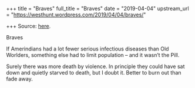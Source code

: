 +++
title = "Braves"
full_title = "Braves"
date = "2019-04-04"
upstream_url = "https://westhunt.wordpress.com/2019/04/04/braves/"

+++
Source: [here](https://westhunt.wordpress.com/2019/04/04/braves/).

Braves

If Amerindians had a lot fewer serious infectious diseases than Old
Worlders, something else had to limit population – and it wasn’t the
Pill.

Surely there was more death by violence. In principle they could have
sat down and quietly starved to death, but I doubt it. Better to burn
out than fade away.



